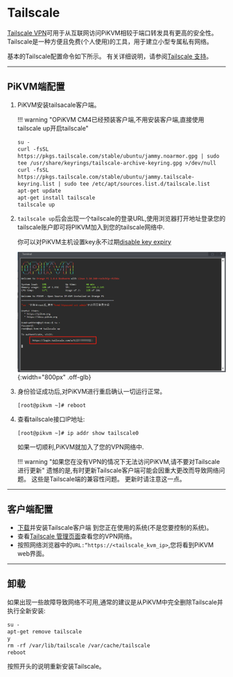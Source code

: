 # Tailscale

[Tailscale VPN](https://tailscale.com/)可用于从互联网访问PiKVM相较于端口转发具有更高的安全性。
Tailscale是一种方便且免费(个人使用)的工具，用于建立小型专属私有网络。

基本的Tailscale配置命令如下所示。
有关详细说明，请参阅[Tailscale 支持](https://tailscale.com/contact/support/)。

-----

## PiKVM端配置

1. PiKVM安装tailsacale客户端。

    !!! warning "OPiKVM CM4已经预装客户端,不用安装客户端,直接使用tailscale up开启tailscale"

    ```shell
    su -
    curl -fsSL https://pkgs.tailscale.com/stable/ubuntu/jammy.noarmor.gpg | sudo tee /usr/share/keyrings/tailscale-archive-keyring.gpg >/dev/null
    curl -fsSL https://pkgs.tailscale.com/stable/ubuntu/jammy.tailscale-keyring.list | sudo tee /etc/apt/sources.list.d/tailscale.list
    apt-get update
    apt-get install tailscale
    tailscale up
    ```

2. `tailscale up`后会出现一个tailscale的登录URL,使用浏览器打开地址登录您的tailscale账户即可将PIKVM加入到您的tailscale网络中.

    你可以对PiKVM主机设置key永不过期[disable key expiry](https://tailscale.com/kb/)

    ![tailscale](tailscale/tailscale.png){:width="800px" .off-glb}

3. 身份验证成功后,对PiKVM进行重启确认一切运行正常。

    ```console
    [root@pikvm ~]# reboot
    ```

4. 查看tailscale接口IP地址:

    ```console
    [root@pikvm ~]# ip addr show tailscale0
    ```

    如果一切顺利,PiKVM就加入了您的VPN网络中.

    !!! warning "如果您在没有VPN的情况下无法访问PiKVM,请不要对Tailscale进行更新"
        遗憾的是,有时更新Tailscale客户端可能会因重大更改而导致网络问题。
        这些是Tailscale端的兼容性问题。
        更新时请注意这一点。

-----

## 客户端配置

* [下载](https://tailscale.com/download)并安装Tailscale客户端
    到您正在使用的系统(不是您要控制的系统)。
* 查看[Tailscale 管理页面](https://login.tailscale.com/admin/machines)查看您的VPN网络。
* 按照网络浏览器中的`URL:“https://<tailscale_kvm_ip>`,您将看到PiKVM web界面。

-----

## 卸载

如果出现一些故障导致网络不可用,通常的建议是从PiKVM中完全删除Tailscale并执行全新安装:

```shell
su -
apt-get remove tailscale
y
rm -rf /var/lib/tailscale /var/cache/tailscale
reboot
```

按照开头的说明重新安装Tailscale。
